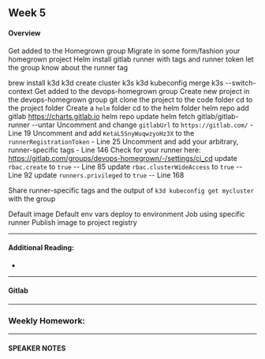 ## Week 5
#### Overview
Get added to the Homegrown group
Migrate in some form/fashion your homegrown project
Helm install gitlab runner with tags and runner token
let the group know about the runner tag

brew install k3d
k3d create cluster k3s
k3d kubeconfig merge k3s --switch-context
Get added to the devops-homegrown group
Create new project in the devops-homegrown group
git clone the project to the code folder
cd to the project folder
Create a `helm` folder
cd to the helm folder
helm repo add gitlab https://charts.gitlab.io
helm repo update
helm fetch gitlab/gitlab-runner --untar
Uncomment and change `gitlabUrl` to `https://gitlab.com/` - Line 19
Uncomment and add `KetaL5SnyWuqwzyoHz3X` to the `runnerRegistrationToken` - Line 25
Uncomment and add your arbitrary, runner-specific tags - Line 146
Check for your runner here: https://gitlab.com/groups/devops-homegrown/-/settings/ci_cd
update `rbac.create` to `true` -- Line 85
update `rbac.clusterWideAccess` to `true` -- Line 92
update `runners.privileged` to `true` -- Line 168

Share runner-specific tags and the output of `k3d kubeconfig get mycluster` with the group


Default image
Default env vars
deploy to environment
Job using specific runner
Publish image to project registry

---

#### Additional Reading:
-

---

#### Gitlab

---

### Weekly Homework:

---

#### SPEAKER NOTES
